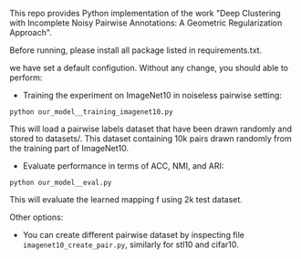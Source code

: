 This repo provides Python implementation of the work "Deep Clustering with Incomplete Noisy Pairwise Annotations: A Geometric Regularization Approach".


Before running, please install all package listed in requirements.txt. 


we have set a default configution. Without any change, you should able to perform:

- Training the experiment on ImageNet10 in noiseless pairwise setting:
```
python our_model__training_imagenet10.py
```
This will load a pairwise labels dataset that have been drawn randomly and stored to datasets/. This dataset containing 10k pairs drawn randomly from the training part of ImageNet10. 

- Evaluate performance in terms of ACC, NMI, and ARI:
```
python our_model__eval.py
```
This will evaluate the learned mapping f using 2k test dataset.


Other options:
- You can create different pairwise dataset by inspecting file `imagenet10_create_pair.py`, similarly for stl10 and cifar10.
